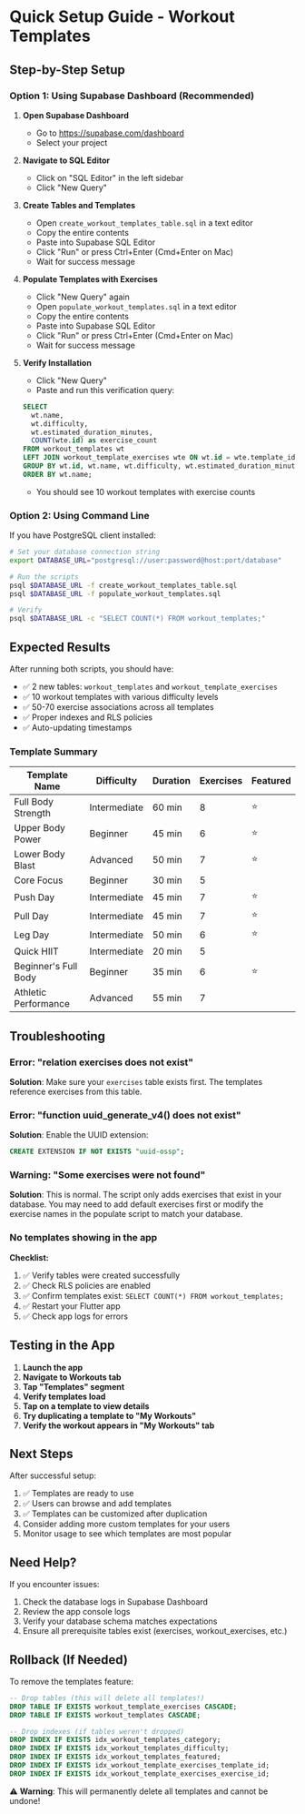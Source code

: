 # Quick Setup Guide - Workout Templates

## Step-by-Step Setup

### Option 1: Using Supabase Dashboard (Recommended)

1. **Open Supabase Dashboard**
   - Go to https://supabase.com/dashboard
   - Select your project

2. **Navigate to SQL Editor**
   - Click on "SQL Editor" in the left sidebar
   - Click "New Query"

3. **Create Tables and Templates**
   - Open `create_workout_templates_table.sql` in a text editor
   - Copy the entire contents
   - Paste into Supabase SQL Editor
   - Click "Run" or press Ctrl+Enter (Cmd+Enter on Mac)
   - Wait for success message

4. **Populate Templates with Exercises**
   - Click "New Query" again
   - Open `populate_workout_templates.sql` in a text editor
   - Copy the entire contents
   - Paste into Supabase SQL Editor
   - Click "Run" or press Ctrl+Enter (Cmd+Enter on Mac)
   - Wait for success message

5. **Verify Installation**
   - Click "New Query"
   - Paste and run this verification query:
   
   ```sql
   SELECT 
     wt.name,
     wt.difficulty,
     wt.estimated_duration_minutes,
     COUNT(wte.id) as exercise_count
   FROM workout_templates wt
   LEFT JOIN workout_template_exercises wte ON wt.id = wte.template_id
   GROUP BY wt.id, wt.name, wt.difficulty, wt.estimated_duration_minutes
   ORDER BY wt.name;
   ```
   
   - You should see 10 workout templates with exercise counts

### Option 2: Using Command Line

If you have PostgreSQL client installed:

```bash
# Set your database connection string
export DATABASE_URL="postgresql://user:password@host:port/database"

# Run the scripts
psql $DATABASE_URL -f create_workout_templates_table.sql
psql $DATABASE_URL -f populate_workout_templates.sql

# Verify
psql $DATABASE_URL -c "SELECT COUNT(*) FROM workout_templates;"
```

## Expected Results

After running both scripts, you should have:

- ✅ 2 new tables: `workout_templates` and `workout_template_exercises`
- ✅ 10 workout templates with various difficulty levels
- ✅ 50-70 exercise associations across all templates
- ✅ Proper indexes and RLS policies
- ✅ Auto-updating timestamps

### Template Summary

| Template Name | Difficulty | Duration | Exercises | Featured |
|---------------|------------|----------|-----------|----------|
| Full Body Strength | Intermediate | 60 min | 8 | ⭐ |
| Upper Body Power | Beginner | 45 min | 6 | ⭐ |
| Lower Body Blast | Advanced | 50 min | 7 | ⭐ |
| Core Focus | Beginner | 30 min | 5 | |
| Push Day | Intermediate | 45 min | 7 | ⭐ |
| Pull Day | Intermediate | 45 min | 7 | ⭐ |
| Leg Day | Intermediate | 50 min | 6 | ⭐ |
| Quick HIIT | Intermediate | 20 min | 5 | |
| Beginner's Full Body | Beginner | 35 min | 6 | ⭐ |
| Athletic Performance | Advanced | 55 min | 7 | |

## Troubleshooting

### Error: "relation exercises does not exist"
**Solution**: Make sure your `exercises` table exists first. The templates reference exercises from this table.

### Error: "function uuid_generate_v4() does not exist"
**Solution**: Enable the UUID extension:
```sql
CREATE EXTENSION IF NOT EXISTS "uuid-ossp";
```

### Warning: "Some exercises were not found"
**Solution**: This is normal. The script only adds exercises that exist in your database. You may need to add default exercises first or modify the exercise names in the populate script to match your database.

### No templates showing in the app
**Checklist:**
1. ✅ Verify tables were created successfully
2. ✅ Check RLS policies are enabled
3. ✅ Confirm templates exist: `SELECT COUNT(*) FROM workout_templates;`
4. ✅ Restart your Flutter app
5. ✅ Check app logs for errors

## Testing in the App

1. **Launch the app**
2. **Navigate to Workouts tab**
3. **Tap "Templates" segment**
4. **Verify templates load**
5. **Tap on a template to view details**
6. **Try duplicating a template to "My Workouts"**
7. **Verify the workout appears in "My Workouts" tab**

## Next Steps

After successful setup:

1. ✅ Templates are ready to use
2. ✅ Users can browse and add templates
3. ✅ Templates can be customized after duplication
4. Consider adding more custom templates for your users
5. Monitor usage to see which templates are most popular

## Need Help?

If you encounter issues:
1. Check the database logs in Supabase Dashboard
2. Review the app console logs
3. Verify your database schema matches expectations
4. Ensure all prerequisite tables exist (exercises, workout_exercises, etc.)

## Rollback (If Needed)

To remove the templates feature:

```sql
-- Drop tables (this will delete all templates!)
DROP TABLE IF EXISTS workout_template_exercises CASCADE;
DROP TABLE IF EXISTS workout_templates CASCADE;

-- Drop indexes (if tables weren't dropped)
DROP INDEX IF EXISTS idx_workout_templates_category;
DROP INDEX IF EXISTS idx_workout_templates_difficulty;
DROP INDEX IF EXISTS idx_workout_templates_featured;
DROP INDEX IF EXISTS idx_workout_template_exercises_template_id;
DROP INDEX IF EXISTS idx_workout_template_exercises_exercise_id;
```

⚠️ **Warning**: This will permanently delete all templates and cannot be undone!
